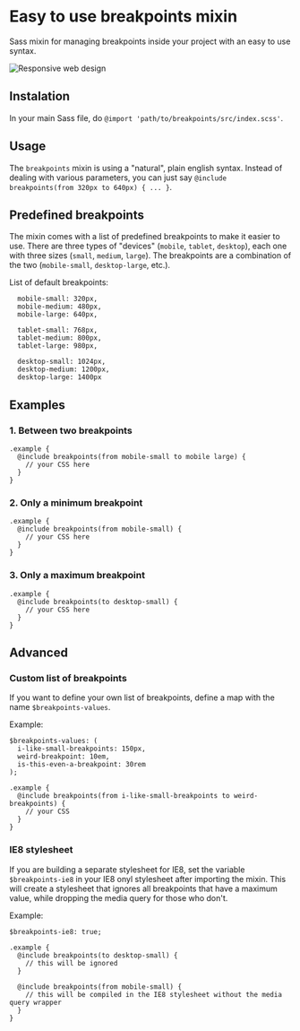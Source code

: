 # Easy to use breakpoints mixin
Sass mixin for managing breakpoints inside your project with an easy to use syntax.

![Responsive web design](https://upload.wikimedia.org/wikipedia/commons/8/81/Content-is-like-water-1980.jpg)

## Instalation
In your main Sass file, do `@import 'path/to/breakpoints/src/index.scss'`.

## Usage
The `breakpoints` mixin is using a "natural", plain english syntax.
Instead of dealing with various parameters, you can just say `@include breakpoints(from 320px to 640px) { ... }`.

## Predefined breakpoints
The mixin comes with a list of predefined breakpoints to make it easier to use. There are three types of "devices" (`mobile`, `tablet`, `desktop`), each one with three sizes (`small`, `medium`, `large`). The breakpoints are a combination of the two (`mobile-small`, `desktop-large`, etc.).

List of default breakpoints:
```
  mobile-small: 320px,
  mobile-medium: 480px,
  mobile-large: 640px,

  tablet-small: 768px,
  tablet-medium: 800px,
  tablet-large: 980px,

  desktop-small: 1024px,
  desktop-medium: 1200px,
  desktop-large: 1400px
```

## Examples

### 1. Between two breakpoints
```
.example {
  @include breakpoints(from mobile-small to mobile large) {
    // your CSS here
  }
}
```

### 2. Only a minimum breakpoint
```
.example {
  @include breakpoints(from mobile-small) {
    // your CSS here
  }
}
```

### 3. Only a maximum breakpoint
```
.example {
  @include breakpoints(to desktop-small) {
    // your CSS here
  }
}
```

## Advanced

### Custom list of breakpoints
If you want to define your own list of breakpoints, define a map with the name `$breakpoints-values`.

Example:
```
$breakpoints-values: (
  i-like-small-breakpoints: 150px,
  weird-breakpoint: 10em,
  is-this-even-a-breakpoint: 30rem
);

.example {
  @include breakpoints(from i-like-small-breakpoints to weird-breakpoints) {
    // your CSS
  }
}
```

### IE8 stylesheet
If you are building a separate stylesheet for IE8, set the variable `$breakpoints-ie8` in your IE8 onyl stylesheet after importing the mixin. This will create a stylesheet that ignores all breakpoints that have a maximum value, while dropping the media query for those who don't.

Example:
```
$breakpoints-ie8: true;

.example {
  @include breakpoints(to desktop-small) {
    // this will be ignored
  }

  @include breakpoints(from mobile-small) {
    // this will be compiled in the IE8 stylesheet without the media query wrapper
  }
}
```
